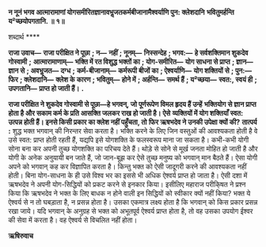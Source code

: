 **न नूनं भगव आत्मारामाणां योगसमीरितज्ञानावभॢजतकर्मबीजानामैश्वर्याणि पुन: क्लेशदानि** **भवितुमर्हन्ति य²च्छयोपगतानि. ॥ १॥** 

शब्दार्थ **** 

**राजा उवाच—** **राजा परीक्षित ने पूछा** **; न—** **नहीं** **; नूनम्—** **निस्सन्देह** **; भगव:—** **हे सर्वशक्तिमान शुकदेव गोस्वामी** **;** **आत्मारामाणाम्—** **भक्ति में रत विशुद्ध भक्तों का** **; योग-समीरित—** **योग साधना से प्राप्त** **; ज्ञान—** **ज्ञान से** **; अवभॢजत—** **दग्ध** **;** **कर्म-बीजानाम्—** **कर्मरूपी बीजों का** **; ऐश्वर्याणि—** **योग शक्तियों से** **; पुन:—** **फिर** **; क्लेशदानि—** **क्लेश के कारण** **; भवितुम्—** **होने में** **; अर्हन्ति—** **समर्थ हैं** **; य²च्छया—** **स्वत:, स्वयं ही** **; उपगतानि—** **प्राप्त हो जाती हैं।** **.** 

**राजा परीक्षित ने शुकदेव गोस्वामी से पूछा—हे भगवन्, जो पूर्णरूपेण विमल हृदय हैं उन्हें** **भक्तियोग से ज्ञान प्राप्त होता है और सकाम कर्म के प्रति आसक्ति जलकर राख हो जाती है। ऐसे** **व्यक्तियों में योग शक्तियाँ स्वत: उत्पन्न होती हैं। इनसे किसी प्रकार का क्लेश नहीं पहुँचता, तो** **फिर ऋषभदेव ने उनकी उपेक्षा क्यों की?** **तात्पर्य :** शुद्ध भक्त भगवान् की निरन्तर सेवा करता है। भक्ति करने के लिए जिन वस्तुओं की आवश्यकता होती है वे उसे स्वत: प्राप्त होती रहती हैं, यद्यपि इसे योगशक्ति के फलस्वरूप माना जा सकता है। कभी-कभी योगी सोना बना कर अपनी तुच्छ योगशक्ति का परिचय देते हैं। थोड़े से सोने से मूर्ख जनता मोहित हो जाती है और योगी के अनेक अनुयायी बन जाते हैं, जो जान-बूझ कर ऐसे तुच्छ मनुष्य को भगवान् मान बैठते हैं। ऐसा योगी अपने को भगवान् कह कर विज्ञापित करता है। किन्तु भक्त को ऐसी जादूगरी करने की आवश्यकता नहीं होती। बिना योग-साधना के ही उसे विश्व भर का इससे भी अधिक ऐश्वर्य प्राप्त हो जाता है। ऐसी दशा में ऋषभदेव ने अपनी योग-सिद्धियों को प्रकट करने से इनकार किया। इसीलिए महाराज परीकि्षत ने प्रश्न किया कि ऋषभदेव ने भक्त के लिए बाधक न होने वाली इन सिद्धियों को स्वीकार क्यों नहीं किया? भक्त ये ऐश्वर्य से न तो घबड़ाता है, न प्रसन्न होता है। उसका एकमात्र लक्ष्य होता है कि भगवान् को किस प्रकार प्रसन्न रखा जाये। यदि भगवान् के अनुग्रह से भक्त को अभूतपूर्व ऐश्वर्य प्राप्त होता है, तो वह उसका उपयोग ईश्वर की सेवा में करता है। वह ऐश्वर्य से विचलित नहीं होता।  

**ऋषिरुवाच** 